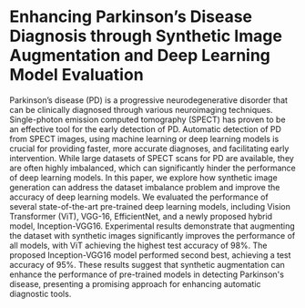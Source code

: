 # Enhancing Parkinson’s Disease Diagnosis through Synthetic Image Augmentation and Deep Learning Model Evaluation
Parkinson’s disease (PD) is a progressive neurodegenerative disorder that can be clinically diagnosed through various neuroimaging techniques. Single-photon emission computed tomography (SPECT) has proven to be an effective tool for the early detection of PD. Automatic detection of PD from SPECT images, using machine learning or deep learning models is crucial for providing faster, more accurate diagnoses, and facilitating early intervention. While large datasets of SPECT scans for PD are available, they are often highly imbalanced, which can significantly hinder the performance of deep learning models. In this paper, we explore how synthetic image generation can address the dataset imbalance problem and improve the accuracy of deep learning models. We evaluated the performance of several state-of-the-art pre-trained deep learning models, including Vision Transformer (ViT), VGG-16, EfficientNet, and a newly proposed hybrid model, Inception-VGG16. Experimental results demonstrate that augmenting the dataset with synthetic images significantly improves the performance of all models, with ViT achieving the highest test accuracy of 98\%. The proposed Inception-VGG16 model performed second best, achieving a test accuracy of 95\%. These results suggest that synthetic augmentation can enhance the performance of pre-trained models in detecting Parkinson's disease, presenting a promising approach for enhancing automatic diagnostic tools.
